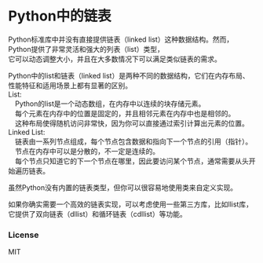 # Python中的链表

Python标准库中并没有直接提供链表（linked list）这种数据结构。然而，Python提供了非常灵活和强大的列表（list）类型，  
它可以动态调整大小，并且在大多数情况下可以满足类似链表的需求。  
  
Python中的list和链表（linked list）是两种不同的数据结构，它们在内存布局、性能特征和适用场景上都有显著的区别。  
List:  
&emsp;Python的list是一个动态数组，在内存中以连续的块存储元素。  
&emsp;每个元素在内存中的位置是固定的，并且相邻元素在内存中也是相邻的。  
&emsp;这种布局使得随机访问非常快，因为你可以直接通过索引计算出元素的位置。  
Linked List:  
&emsp;链表由一系列节点组成，每个节点包含数据和指向下一个节点的引用（指针）。  
&emsp;节点在内存中可以是分散的，不一定是连续的。  
&emsp;每个节点只知道它的下一个节点在哪里，因此要访问某个节点，通常需要从头开始遍历链表。  
  
虽然Python没有内置的链表类型，但你可以很容易地使用类来自定义实现。  
  
如果你确实需要一个高效的链表实现，可以考虑使用一些第三方库，比如llist库，它提供了双向链表（dllist）和循环链表（cdllist）等功能。  
  
### License  
  
MIT

